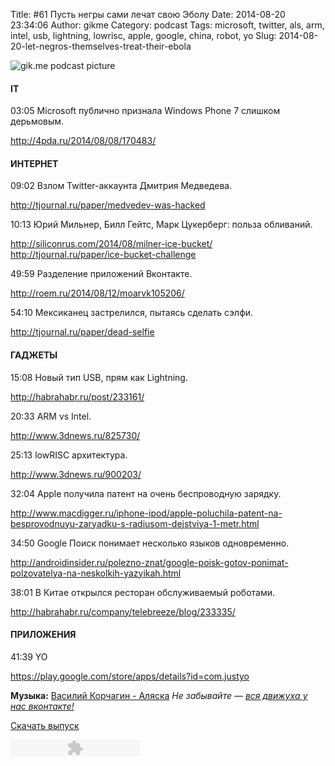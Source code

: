 Title: #61 Пусть негры сами лечат свою Эболу
Date: 2014-08-20 23:34:06
Author: gikme
Category: podcast
Tags: microsoft, twitter, als, arm, intel, usb, lightning, lowrisc, apple, google, china, robot, yo
Slug: 2014-08-20-let-negros-themselves-treat-their-ebola

![gik.me podcast picture](http://1.bp.blogspot.com/-Dmb8rkAxNT8/U_TL5nm4kRI/AAAAAAAATwY/xkBEuk4sPj4/s1600/gikme-pic-s02e61.jpg)

#### IT


03:05 Microsoft публично признала Windows Phone 7 слишком дерьмовым.

<http://4pda.ru/2014/08/08/170483/>


#### ИНТЕРНЕТ


09:02 Взлом Twitter-аккаунта Дмитрия Медведева.

<http://tjournal.ru/paper/medvedev-was-hacked>

10:13 Юрий Мильнер, Билл Гейтс, Марк Цукерберг: польза обливаний.

<http://siliconrus.com/2014/08/milner-ice-bucket/>
<http://tjournal.ru/paper/ice-bucket-challenge>

49:59 Разделение приложений Вконтакте.

<http://roem.ru/2014/08/12/moarvk105206/>

54:10 Мексиканец застрелился, пытаясь сделать сэлфи.

<http://tjournal.ru/paper/dead-selfie>


#### ГАДЖЕТЫ


15:08 Новый тип USB, прям как Lightning.

<http://habrahabr.ru/post/233161/>

20:33 ARM vs Intel.

<http://www.3dnews.ru/825730/>

25:13 lowRISC архитектура.

<http://www.3dnews.ru/900203/>

32:04 Apple получила патент на очень беспроводную зарядку.

<http://www.macdigger.ru/iphone-ipod/apple-poluchila-patent-na-besprovodnuyu-zaryadku-s-radiusom-dejstviya-1-metr.html>

34:50 Google Поиск понимает несколько языков одновременно.

<http://androidinsider.ru/polezno-znat/google-poisk-gotov-ponimat-polzovatelya-na-neskolkih-yazyikah.html>

38:01 В Китае открылся ресторан обслуживаемый роботами.

<http://habrahabr.ru/company/telebreeze/blog/233335/>


#### ПРИЛОЖЕНИЯ


41:39 YO

<https://play.google.com/store/apps/details?id=com.justyo>


**Музыка:** [Василий Корчагин - Аляска](http://vk.com/bacc3)
*Не забывайте — [вся движуха у нас вконтакте!](http://vk.com/gikme)*

[Скачать
выпуск](http://static.qnub.ru/gik.me/mp3/s02/00061-let-negros-themselves-treat-their-ebola.mp3)

<embed type="application/x-shockwave-flash" src="http://assets.tumblr.com/swf/audio_player.swf?audio_file=http%3A%2F%2Fstatic.qnub.ru%2Fgik.me%2Fmp3%2Fs02%2F00061-let-negros-themselves-treat-their-ebola.mp3&amp;color=FFFFFF" height="27" width="207" quality="best" wmode="opaque">
</embed>

